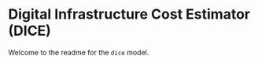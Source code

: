 Digital Infrastructure Cost Estimator (DICE)
============================================

Welcome to the readme for the `dice` model.
